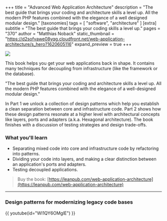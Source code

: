 +++
title = "Advanced Web Application Architecture"
description = "The best guide that brings your coding and architecture skills a level up. All the modern PHP features combined with the elegance of a well designed modular design."
[taxonomies]
tags = [ "software", "architecture" ]
[extra]
subtitle = "The best guide that brings your coding skills a level up."
pages = "370"
author = "Matthias Noback"
static_thumbnail = "https://d2sofvawe08yqg.cloudfront.net/web-application-architecture/s_hero?1620605116"
expand_preview = true
+++

<img border="0" src="https://d2sofvawe08yqg.cloudfront.net/web-application-architecture/s_hero" >

This book helps you get your web applications back in shape. It contains many techniques for decoupling from
infrastructure (like the framework or the database).

"The best guide that brings your coding and architecture skills a level up. All the modern PHP features combined with the elegance of a well-designed modular design."

<!-- more -->

In Part 1 we unlock a collection of design patterns which help you establish a clean separation between core and
infrastructure code. Part 2 shows how these design patterns resonate at a higher level with architectural concepts like
layers, ports and adapters (a.k.a. Hexagonal architecture). The book finishes with a discussion of testing strategies and design trade-offs.

### What you'll learn

- Separating mixed code into core and infrastructure code by refactoring into patterns.
- Dividing your code into layers, and making a clear distinction between an application's ports and adapters.
- Testing decoupled applications.

> Buy the book: [https://leanpub.com/web-application-architecture](https://leanpub.com/web-application-architecture)

---

### Design patterns for modernizing legacy code bases

{{ youtube(id="WI1QY6OMglE") }}
